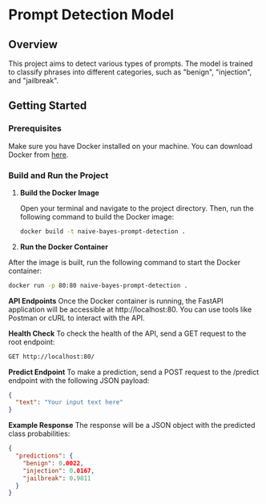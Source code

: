 # Prompt Detection Model

## Overview
This project aims to detect various types of prompts. The model is trained to classify phrases into different categories, such as "benign", "injection", and "jailbreak".

## Getting Started

### Prerequisites
Make sure you have Docker installed on your machine. You can download Docker from [here](https://www.docker.com/get-started).

### Build and Run the Project

1. **Build the Docker Image**

   Open your terminal and navigate to the project directory. Then, run the following command to build the Docker image:

   ```sh
   docker build -t naive-bayes-prompt-detection .
2. **Run the Docker Container**

After the image is built, run the following command to start the Docker container:

   ```sh
docker run -p 80:80 naive-bayes-prompt-detection .
   ```
**API Endpoints**
Once the Docker container is running, the FastAPI application will be accessible at http://localhost:80. You can use tools like Postman or cURL to interact with the API.

**Health Check**
To check the health of the API, send a GET request to the root endpoint:
   ```sh
GET http://localhost:80/
```
**Predict Endpoint**
To make a prediction, send a POST request to the /predict endpoint with the following JSON payload:

```json
{
  "text": "Your input text here"
}
```
**Example Response**
The response will be a JSON object with the predicted class probabilities:

```json
{
  "predictions": {
    "benign": 0.0022,
    "injection": 0.0167,
    "jailbreak": 0.9811
  }
}
```
